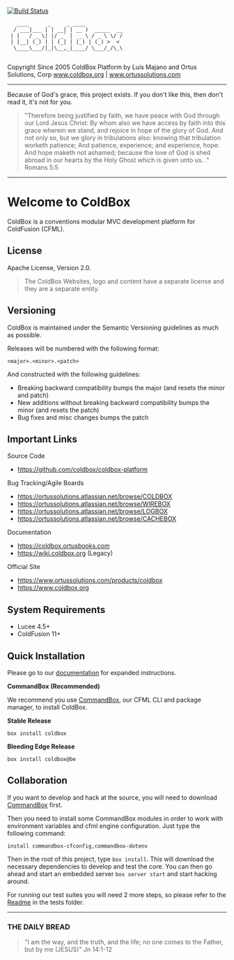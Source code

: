 ﻿[![Build Status](https://travis-ci.org/ColdBox/coldbox-platform.svg?branch=development)](https://travis-ci.org/ColdBox/coldbox-platform)

```
   ____      _     _ ____            
  / ___|___ | | __| | __ )  _____  __
 | |   / _ \| |/ _` |  _ \ / _ \ \/ /
 | |__| (_) | | (_| | |_) | (_) >  < 
  \____\___/|_|\__,_|____/ \___/_/\_\
                                     
```

Copyright Since 2005 ColdBox Platform by Luis Majano and Ortus Solutions, Corp
www.coldbox.org | www.ortussolutions.com

----

Because of God's grace, this project exists. If you don't like this, then don't read it, it's not for you.

>"Therefore being justified by faith, we have peace with God through our Lord Jesus Christ:
By whom also we have access by faith into this grace wherein we stand, and rejoice in hope of the glory of God.
And not only so, but we glory in tribulations also: knowing that tribulation worketh patience;
And patience, experience; and experience, hope:
And hope maketh not ashamed; because the love of God is shed abroad in our hearts by the 
Holy Ghost which is given unto us. ." Romans 5:5

----

# Welcome to ColdBox

ColdBox is a conventions modular MVC development platform for ColdFusion (CFML).

## License

Apache License, Version 2.0.

>The ColdBox Websites, logo and content have a separate license and they are a separate entity.

## Versioning

ColdBox is maintained under the Semantic Versioning guidelines as much as possible.

Releases will be numbered with the following format:

```
<major>.<minor>.<patch>
```

And constructed with the following guidelines:

* Breaking backward compatibility bumps the major (and resets the minor and patch)
* New additions without breaking backward compatibility bumps the minor (and resets the patch)
* Bug fixes and misc changes bumps the patch

## Important Links

Source Code

- https://github.com/coldbox/coldbox-platform

Bug Tracking/Agile Boards

- https://ortussolutions.atlassian.net/browse/COLDBOX
- https://ortussolutions.atlassian.net/browse/WIREBOX
- https://ortussolutions.atlassian.net/browse/LOGBOX
- https://ortussolutions.atlassian.net/browse/CACHEBOX

Documentation

- https://coldbox.ortusbooks.com
- https://wiki.coldbox.org (Legacy)

Official Site

- https://www.ortussolutions.com/products/coldbox
- https://www.coldbox.org

## System Requirements

- Lucee 4.5+
- ColdFusion 11+

## Quick Installation

Please go to our [documentation](https://coldbox.ortusbooks.com) for expanded instructions. 

**CommandBox (Recommended)**

We recommend you use [CommandBox](https://www.ortussolutions.com/products/commandbox), our CFML CLI and package manager, to install ColdBox.

**Stable Release**

`box install coldbox`

**Bleeding Edge Release**

`box install coldbox@be`

## Collaboration

If you want to develop and hack at the source, you will need to download [CommandBox](https://www.ortussolutions.com/products/commandbox) first.

Then you need to install some CommandBox modules in order to work with environment variables and cfml engine configuration. Just type the following command:

```
install commandbox-cfconfig,commandbox-dotenv
```

Then in the root of this project, type `box install`.  This will download the necessary dependencies to develop and test the core.  You can then go ahead and start an embedded server `box server start` and start hacking around.

For running our test suites you will need 2 more steps, so please refer to the [Readme](tests/readme.md) in the tests folder.

---
 
### THE DAILY BREAD
 > "I am the way, and the truth, and the life; no one comes to the Father, but by me (JESUS)" Jn 14:1-12
